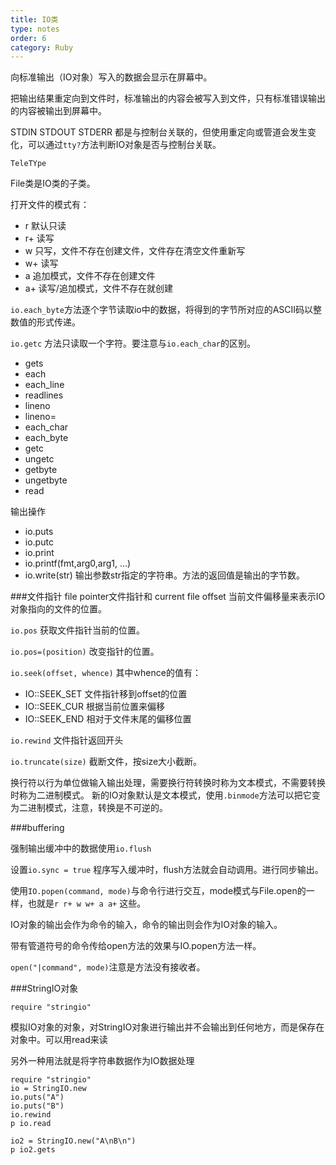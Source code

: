 ```yaml
---
title: IO类
type: notes
order: 6
category: Ruby
---
```


向标准输出（IO对象）写入的数据会显示在屏幕中。

把输出结果重定向到文件时，标准输出的内容会被写入到文件，只有标准错误输出的内容被输出到屏幕中。

STDIN STDOUT STDERR 都是与控制台关联的，但使用重定向或管道会发生变化，可以通过`tty?`方法判断IO对象是否与控制台关联。

`TeleTYpe`

File类是IO类的子类。

打开文件的模式有：

* r 默认只读
* r+ 读写
* w 只写，文件不存在创建文件，文件存在清空文件重新写
* w+ 读写
* a 追加模式，文件不存在创建文件
* a+ 读写/追加模式，文件不存在就创建

`io.each_byte`方法逐个字节读取io中的数据，将得到的字节所对应的ASCII码以整数值的形式传递。

`io.getc` 方法只读取一个字符。要注意与`io.each_char`的区别。

* gets
* each
* each_line
* readlines
* lineno
* lineno=
* each_char
* each_byte
* getc
* ungetc
* getbyte
* ungetbyte
* read

输出操作

* io.puts
* io.putc
* io.print
* io.printf(fmt,arg0,arg1, ...)
* io.write(str) 输出参数str指定的字符串。方法的返回值是输出的字节数。

###文件指针
file pointer文件指针和 current file offset 当前文件偏移量来表示IO对象指向的文件的位置。

`io.pos` 获取文件指针当前的位置。

`io.pos=(position)` 改变指针的位置。

`io.seek(offset, whence)`
其中whence的值有：

* IO::SEEK_SET 文件指针移到offset的位置
* IO::SEEK_CUR 根据当前位置来偏移
* IO::SEEK_END 相对于文件末尾的偏移位置

`io.rewind` 文件指针返回开头

`io.truncate(size)` 截断文件，按size大小截断。

换行符以行为单位做输入输出处理，需要换行符转换时称为文本模式，不需要转换时称为二进制模式。
新的IO对象默认是文本模式，使用`.binmode`方法可以把它变为二进制模式，注意，转换是不可逆的。

###buffering

强制输出缓冲中的数据使用`io.flush`

设置`io.sync = true` 程序写入缓冲时，flush方法就会自动调用。进行同步输出。

使用`IO.popen(command, mode)`与命令行进行交互，mode模式与File.open的一样，也就是`r r+ w w+ a a+` 这些。

IO对象的输出会作为命令的输入，命令的输出则会作为IO对象的输入。

带有管道符号的命令传给open方法的效果与IO.popen方法一样。

`open("|command", mode)`注意是方法没有接收者。

###StringIO对象

`require "stringio"`

模拟IO对象的对象，对StringIO对象进行输出并不会输出到任何地方，而是保存在对象中。可以用read来读

另外一种用法就是将字符串数据作为IO数据处理

```
require "stringio"
io = StringIO.new
io.puts("A")
io.puts("B")
io.rewind
p io.read

io2 = StringIO.new("A\nB\n")
p io2.gets
```
